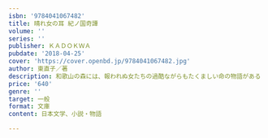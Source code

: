 ```yaml
---
isbn: '9784041067482'
title: 晴れ女の耳 紀ノ国奇譚
volume: ''
series: ''
publisher: ＫＡＤＯＫＷＡ
pubdate: '2018-04-25'
cover: 'https://cover.openbd.jp/9784041067482.jpg'
author: 東直子／著
description: 和歌山の森には、報われぬ女たちの過酷ながらもたくましい命の物語がある
price: '640'
genre: ''
target: 一般
format: 文庫
content: 日本文学、小説・物語

---
```

